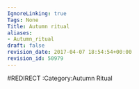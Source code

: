 ```yaml
---
IgnoreLinking: true
Tags: None
Title: Autumn ritual
aliases:
- Autumn_ritual
draft: false
revision_date: 2017-04-07 18:54:54+00:00
revision_id: 50979
---
```


#REDIRECT :Category:Autumn Ritual